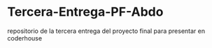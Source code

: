 # Tercera-Entrega-PF-Abdo
repositorio de la tercera entrega del proyecto final para presentar en coderhouse
